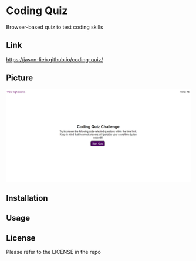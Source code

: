 # Coding Quiz
Browser-based quiz to test coding skills

## Link
https://jason-lieb.github.io/coding-quiz/

## Picture
![Screenshot of Home Page](./assets/screenshot.jpg)
## Installation

## Usage

## License
Please refer to the LICENSE in the repo
